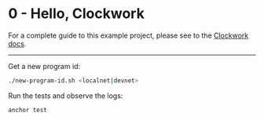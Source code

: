 # **0 - Hello, Clockwork**

For a complete guide to this example project, please see to the [Clockwork docs](https://docs.clockwork.xyz/developers/guides/0-hello-clockwork).

---

Get a new program id:
```bash
./new-program-id.sh <localnet|devnet>
```

Run the tests and observe the logs:
```bash
anchor test
```
